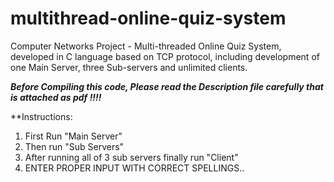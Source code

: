 # multithread-online-quiz-system
Computer Networks Project - Multi-threaded Online Quiz System, developed in C language based on TCP protocol, including development of one Main Server, three Sub-servers and unlimited clients.

***Before Compiling this code, Please read the Description file carefully that is attached as pdf !!!!***

**Instructions:
1) First Run "Main Server"
2) Then run "Sub Servers"
3) After running all of 3 sub servers finally run "Client"
4) ENTER PROPER INPUT WITH CORRECT SPELLINGS..
